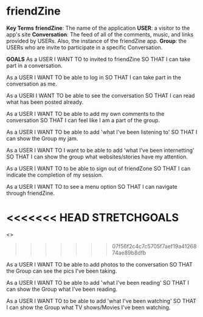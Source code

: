 <h1>friendZine</h1>

<b>Key Terms</b>
<b>friendZine</b>: The name of the application
<b>USER</b>: a visitor to the app's site
<b>Conversation</b>: The feed of all of the comments, music, and links provided by USERs. Also, the instance of the friendZine app.
<b>Group</b>: the USERs who are invite to participate in a specific Conversation.


<b>GOALS</b>
As a USER
I WANT TO to invited to friendZine
SO THAT I can take part in a conversation.

As a USER
I WANT TO be able to log in
SO THAT I can take part in the conversation as me.

As a USERI
I WANT TO be able to see the conversation
SO THAT I can read what has been posted already.

As a USER
I WANT TO be able to add my own comments to the conversation
SO THAT I can feel like I am a part of the group.

As a USER
I WANT TO be able to add 'what I've been listening to'
SO THAT I can show the Group my jam.

As a USER
I WANT TO I want to be able to add 'what I've been internetting'
SO THAT I can show the group what websites/stories have my attention.

As a USER
I WANT TO to be able to sign out of friendZone
SO THAT I can indicate the completion of my session.

As a USER
I WANT TO to see a menu option
SO THAT I can navigate through friendZine.

<<<<<<< HEAD
<b>STRETCHGOALS</b>
=======
<<STRETCHGOALS>>
>>>>>>> 07f56f2c4c7c5705f7aef19a4126874ae89b8dfb

As a USER
I WANT TO be able to add photos to the conversation
SO THAT the Group can see the pics I've been taking.

As a USER
I WANT TO be able to add 'what I've been reading'
SO THAT I can show the Group what I've been reading.

As a USER
I WANT TO to be able to add 'what I've been watching'
SO THAT I can show the Group what TV shows/Movies I've been watching.
